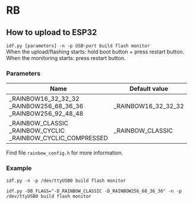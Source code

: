 # RB
## How to upload to ESP32
`idf.py [parameters] -n -p `*`USB-port`*` build flash monitor`  
When the upload/flashing starts: hold boot button + press restart button.  
When the monitoring starts: press restart button.

### Parameters
| Name | Default value |
| ------------- | ------------- |
| _RAINBOW16_32_32_32 <br> _RAINBOW256_68_36_36 <br> _RAINBOW256_92_48_48 | _RAINBOW16_32_32_32  |
| _RAINBOW_CLASSIC <br> _RAINBOW_CYCLIC <br> _RAINBOW_CYCLIC_COMPRESSED | _RAINBOW_CLASSIC  |

Find file `rainbow_config.h` for more information.

### Example
`idf.py -n -p /dev/ttyUSB0 build flash monitor`  

`idf.py -DB_FLAGS="-D_RAINBOW_CLASSIC -D_RAINBOW256_68_36_36" -n -p /dev/ttyUSB0 build flash monitor`  
